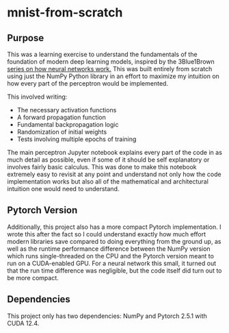 # mnist-from-scratch

## Purpose

This was a learning exercise to understand the fundamentals of the foundation of modern deep learning models, inspired by the 3Blue1Brown [series on how neural networks work.](https://youtube.com/playlist?list=PLZHQObOWTQDNU6R1_67000Dx_ZCJB-3pi&si=QZkHyVKURtvLmyD1) This was built entirely from scratch using just the NumPy Python library in an effort to maximize my intuition on how every part of the perceptron would be implemented.

This involved writing:
 - The necessary activation functions
 - A forward propagation function
 - Fundamental backpropagation logic
 - Randomization of initial weights
 - Tests involving multiple epochs of training

The main perceptron Jupyter notebook explains every part of the code in as much detail as possible, even if some of it should be self explanatory or involves fairly basic calculus. This was done to make this notebook extremely easy to revisit at any point and understand not only how the code implementation works but also all of the mathematical and architectural intuition one would need to understand.

## Pytorch Version

Additionally, this project also has a more compact Pytorch implementation. I wrote this after the fact so I could understand exactly how much effort modern libraries save compared to doing everything from the ground up, as well as the runtime performance difference between the NumPy version which runs single-threaded on the CPU and the Pytorch version meant to run on a CUDA-enabled GPU. For a neural network this small, it turned out that the run time difference was negligible, but the code itself did turn out to be more compact.

## Dependencies

This project only has two dependencies: NumPy and Pytorch 2.5.1 with CUDA 12.4. 

